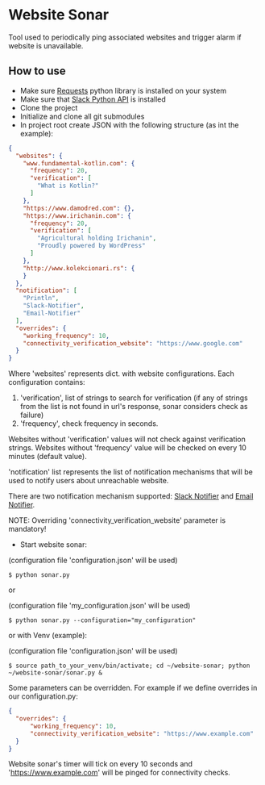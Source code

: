 # Website Sonar

Tool used to periodically ping associated websites and trigger alarm if website is unavailable.

## How to use

- Make sure [Requests](http://docs.python-requests.org/en/latest/) python library is installed on your system
- Make sure that [Slack Python API](https://github.com/slackapi/python-slackclient) is installed
- Clone the project
- Initialize and clone all git submodules
- In project root create JSON with the following structure (as int the example):

```json
{
  "websites": {
    "www.fundamental-kotlin.com": {
      "frequency": 20,
      "verification": [
        "What is Kotlin?"
      ]
    },
    "https://www.damodred.com": {},
    "https://www.irichanin.com": {
      "frequency": 20,
      "verification": [
        "Agricultural holding Irichanin",
        "Proudly powered by WordPress"
      ]
    },
    "http://www.kolekcionari.rs": {
    }
  },
  "notification": [
    "Println",
    "Slack-Notifier",
    "Email-Notifier"
  ],
  "overrides": {
    "working_frequency": 10,
    "connectivity_verification_website": "https://www.google.com"
  }
}
```

Where 'websites' represents dict. with website configurations.
Each configuration contains:
    
1. 'verification', list of strings to search for verification (if any of strings from the list is not found in url's response, sonar considers check as failure)
2. 'frequency', check frequency in seconds.

Websites without 'verification' values will not check against verification strings.
Websites without 'frequency' value will be checked on every 10 minutes (default value).

'notification' list represents the list of notification mechanisms that will be used to notify users about unreachable website.

There are two notification mechanism supported: [Slack Notifier](https://github.com/milos85vasic/Slack-Notifier) and
 [Email Notifier](https://github.com/milos85vasic/Email-Notifier).
 
NOTE: Overriding 'connectivity_verification_website' parameter is mandatory!

- Start website sonar:

(configuration file 'configuration.json' will be used)
```
$ python sonar.py
```

or

(configuration file 'my_configuration.json' will be used)
```
$ python sonar.py --configuration="my_configuration"
```

or with Venv (example):

(configuration file 'configuration.json' will be used)
```
$ source path_to_your_venv/bin/activate; cd ~/website-sonar; python ~/website-sonar/sonar.py &
```

Some parameters can be overridden. For example if we define overrides in our configuration.py:

```json
{
  "overrides": {
      "working_frequency": 10,
      "connectivity_verification_website": "https://www.example.com"
  }
}
```

Website sonar's timer will tick on every 10 seconds and 'https://www.example.com' will be pinged for connectivity checks.